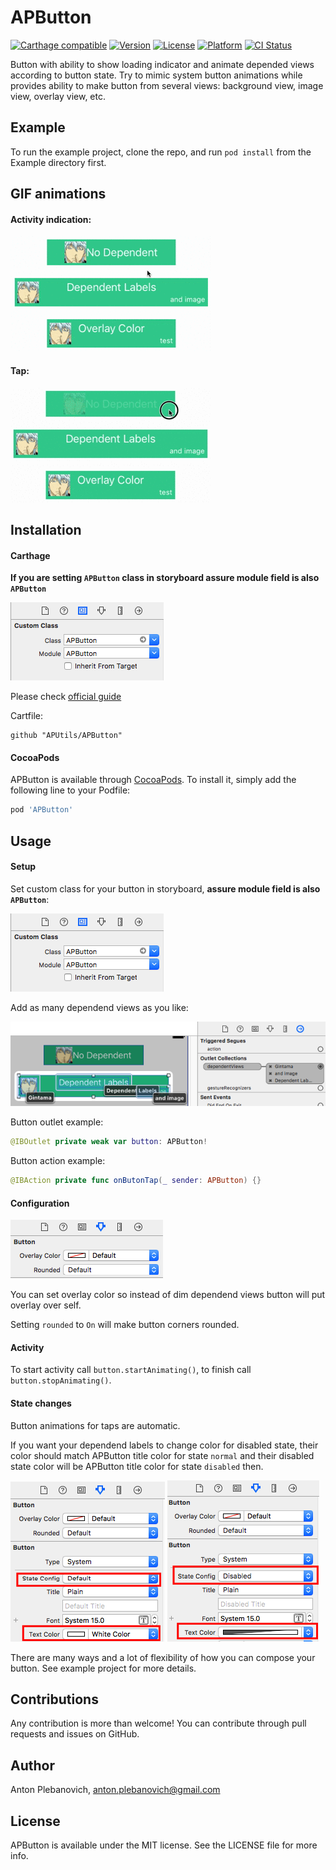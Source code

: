 # APButton

[![Carthage compatible](https://img.shields.io/badge/Carthage-compatible-4BC51D.svg?style=flat)](https://github.com/Carthage/Carthage)
[![Version](https://img.shields.io/cocoapods/v/APButton.svg?style=flat)](http://cocoapods.org/pods/APButton)
[![License](https://img.shields.io/cocoapods/l/APButton.svg?style=flat)](http://cocoapods.org/pods/APButton)
[![Platform](https://img.shields.io/cocoapods/p/APButton.svg?style=flat)](http://cocoapods.org/pods/APButton)
[![CI Status](http://img.shields.io/travis/APUtils/APButton.svg?style=flat)](https://travis-ci.org/APUtils/APButton)

Button with ability to show loading indicator and animate depended views according to button state. Try to mimic system button animations while provides ability to make button from several views: background view, image view, overlay view, etc.

## Example

To run the example project, clone the repo, and run `pod install` from the Example directory first.

## GIF animations

#### Activity indication:

<img src="Example/APButton/activity.gif"/>

#### Tap:

<img src="Example/APButton/clicks.gif"/>

## Installation

#### Carthage

**If you are setting `APButton` class in storyboard assure module field is also `APButton`**

<img src="Example/APButton/customClass.png"/>

Please check [official guide](https://github.com/Carthage/Carthage#if-youre-building-for-ios-tvos-or-watchos)

Cartfile:

```
github "APUtils/APButton"
```

#### CocoaPods

APButton is available through [CocoaPods](http://cocoapods.org). To install
it, simply add the following line to your Podfile:

```ruby
pod 'APButton'
```

## Usage

#### Setup

Set custom class for your button in storyboard, **assure module field is also `APButton`**:

<img src="Example/APButton/customClass.png"/>

Add as many dependend views as you like:

<img src="Example/APButton/dependent.png"/>

Button outlet example:

```swift
@IBOutlet private weak var button: APButton!
```

Button action example:

```swift
@IBAction private func onButonTap(_ sender: APButton) {}
```

#### Configuration

<img src="Example/APButton/options.png"/>

You can set overlay color so instead of dim dependend views button will put overlay over self.

Setting `rounded` to `On` will make button corners rounded.

#### Activity

To start activity call `button.startAnimating()`, to finish call `button.stopAnimating()`.

#### State changes

Button animations for taps are automatic.

If you want your dependend labels to change color for disabled state, their color should match APButton title color for state `normal` and their disabled state color will be APButton title color for state `disabled` then.

<img src="Example/APButton/default.png"/>

<img src="Example/APButton/disabled.png"/>

There are many ways and a lot of flexibility of how you can compose your button. See example project for more details.

## Contributions

Any contribution is more than welcome! You can contribute through pull requests and issues on GitHub.

## Author

Anton Plebanovich, anton.plebanovich@gmail.com

## License

APButton is available under the MIT license. See the LICENSE file for more info.
